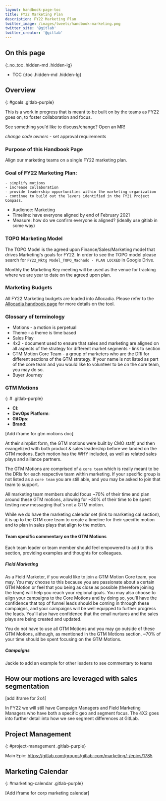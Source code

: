 ```yaml
---
layout: handbook-page-toc
title: FY22 Marketing Plan
description: FY22 Marketing Plan
twitter_image: /images/tweets/handbook-marketing.png
twitter_site: '@gitlab'
twitter_creator: '@gitlab'
---
```

## On this page
{:.no_toc .hidden-md .hidden-lg}

- TOC
{:toc .hidden-md .hidden-lg}

## Overview
{: #goals .gitlab-purple}
<!-- DO NOT CHANGE ANCHOR -->

This is a work in progress that is meant to be built on by the teams as FY22 goes on, to foster collaboration and focus.

See something you'd like to discuss/change? Open an MR!

*change code owners* - set approval requirements

### Purpose of this Handbook Page
Align our marketing teams on a single FY22 marketing plan.

### Goal of FY22 Marketing Plan:

    - simplify motions
    - increase collaboration
    - provide leadership opportunities within the marketing organization 
    - continue to build out the levers identified in the FY21 Project Compass. 
* Audience: Marketing 
* Timeline: have everyone aligned by end of February 2021
* Measure: how do we confirm everyone is aligned? (ideally use gitlab in some way)

### TOPO Marketing Model
The TOPO Model is the agreed upon Finance/Sales/Marketing model that drives Marketing's goals for FY22. In order to see the TOPO model please search for `FY22_Mktg Model_TOPO_Machado - PLAN LOCKED` in Google Drive.  

Monthly the Marketing Key meeting will be used as the venue for tracking where we are year to date on the agreed upon plan. 

### Marketing Budgets
All FY22 Marketing budgets are loaded into Allocadia. Please refer to the [Allocadia handbook page](https://gitlab.com/gitlab-com/www-gitlab-com/-/merge_requests/71684) for more details on the tool. 

### Glossary of terminology
* Motions - a motion is perpetual 
* Theme - a theme is time based 
* Sales Play
* 4x2 - document used to ensure that sales and marketing are aligned on all aspects of the strategy for different market segments - link to section
* GTM Motion Core Team - a group of marketers who are the DRI for different sections of the GTM strategy. If your name is not listed as part of the core team and you would like to volunteer to be on the core team, you may do so. 
* Buyer Journey

### GTM Motions
{: # .gitlab-purple}
<!-- DO NOT CHANGE ANCHOR -->

* **CI**: 
* **DevOps Platform**: 
* **GitOps**:
* **Brand**: 

[Add iframe for gtm motions doc]

At their simplist form, the GTM motions were built by CMO staff, and then evangelized with both product & sales leadership before we landed on the GTM motions. Each motion has the WHY included, as well as related sales plays and alliance partners. 

The GTM Motions are comprised of a `core team` which is really meant to be the DRIs for each respective team within marketing. If your specific group is not listed as a `core team` you are still able, and you may be asked to join that team to support. 

All marketing team members should focus ~70% of their time and plan around these GTM motions, allowing for ~30% of their time to be spent testing new messaging that's not a GTM motion. 

While we do have the marketing calendar set (link to marketing cal section), it is up to the GTM core team to create a timeline for their specific motion and to plan in sales plays that align to the motion. 

#### Team specific commentary on the GTM Motions 
Each team leader or team member should feel empowered to add to this section, providing examples and thoughts for colleagues. 

##### Field Marketing 
As a Field Marketer, if you would like to join a GTM Motion Core team, you may. You may choose to this because you are passionate about a certain GTM Motion or feel that you being as close as possible (therefore joining the team) will help you reach your regional goals. You may also choose to align your campaigns to the Core Motions and by doing so, you'll have the confidence that top of funnel leads should be coming in through these campaigns, and your campaigns will be well equipped to further progress the leads. You'll also have confidence that the email nurtures and the sales plays are being created and updated. 

You do not have to use all GTM Motions and you may go outside of these GTM Motions, although, as mentioned in the GTM Motions section, ~70% of your time should be spent focusing on the GTM Motions. 

##### Campaigns 

Jackie to add an example for other leaders to see commentary to teams 

## How our motions are leveraged with sales segmentation

[add iframe for 2x4]

In FY22 we will still have Campaign Managers and Field Marketing Managers who have both a specific geo and segment focus. The 4X2 goes into further detail into how we see segment differences at GitLab. 

## Project Management
{: #project-management .gitlab-purple}
<!-- DO NOT CHANGE ANCHOR -->

Main Epic: https://gitlab.com/groups/gitlab-com/marketing/-/epics/1785

## Marketing Calendar 
{: #marketing-calendar .gitlab-purple}

[Add iframe for corp marketing calendar]
